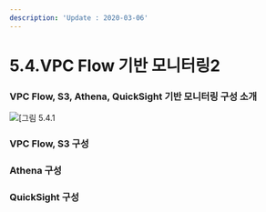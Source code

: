 ```yaml
---
description: 'Update : 2020-03-06'
---
```


# 5.4.VPC Flow 기반 모니터링2

### VPC Flow, S3, Athena, QuickSight 기반 모니터링 구성 소개

![\[&#xADF8;&#xB9BC; 5.4.1  ](../.gitbook/assets/5.4.1.vpcflow_s3_athena_quicksight.png)

### VPC Flow, S3 구성

### Athena 구성

### QuickSight 구성




